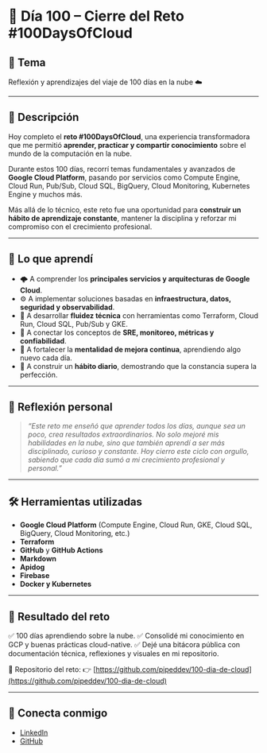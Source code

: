 # 📅 Día 100 – Cierre del Reto #100DaysOfCloud

## 📌 Tema

Reflexión y aprendizajes del viaje de 100 días en la nube ☁️

---

## 📘 Descripción

Hoy completo el **reto #100DaysOfCloud**, una experiencia transformadora que me permitió **aprender, practicar y compartir conocimiento** sobre el mundo de la computación en la nube.

Durante estos 100 días, recorrí temas fundamentales y avanzados de **Google Cloud Platform**, pasando por servicios como Compute Engine, Cloud Run, Pub/Sub, Cloud SQL, BigQuery, Cloud Monitoring, Kubernetes Engine y muchos más.

Más allá de lo técnico, este reto fue una oportunidad para **construir un hábito de aprendizaje constante**, mantener la disciplina y reforzar mi compromiso con el crecimiento profesional.

---

## 🧠 Lo que aprendí

- 🌩️ A comprender los **principales servicios y arquitecturas de Google Cloud**.
- ⚙️ A implementar soluciones basadas en **infraestructura, datos, seguridad y observabilidad**.
- 🚀 A desarrollar **fluidez técnica** con herramientas como Terraform, Cloud Run, Cloud SQL, Pub/Sub y GKE.
- 🧩 A conectar los conceptos de **SRE, monitoreo, métricas y confiabilidad**.
- 🧠 A fortalecer la **mentalidad de mejora continua**, aprendiendo algo nuevo cada día.
- 💪 A construir un **hábito diario**, demostrando que la constancia supera la perfección.

---

## 💭 Reflexión personal

> _“Este reto me enseñó que aprender todos los días, aunque sea un poco, crea resultados extraordinarios.
> No solo mejoré mis habilidades en la nube, sino que también aprendí a ser más disciplinado, curioso y constante.
> Hoy cierro este ciclo con orgullo, sabiendo que cada día sumó a mi crecimiento profesional y personal.”_

---

## 🛠️ Herramientas utilizadas

- **Google Cloud Platform** (Compute Engine, Cloud Run, GKE, Cloud SQL, BigQuery, Cloud Monitoring, etc.)
- **Terraform**
- **GitHub** y **GitHub Actions**
- **Markdown**
- **Apidog**
- **Firebase**
- **Docker y Kubernetes**

---

## 🏁 Resultado del reto

✅ 100 días aprendiendo sobre la nube.
✅ Consolidé mi conocimiento en GCP y buenas prácticas cloud-native.
✅ Dejé una bitácora pública con documentación técnica, reflexiones y visuales en mi repositorio.

📘 Repositorio del reto:
👉 [https://github.com/pipeddev/100-dia-de-cloud](https://github.com/pipeddev/100-dia-de-cloud)

---

## 🤝 Conecta conmigo

- [LinkedIn](https://www.linkedin.com/in/luis-felipe-carrasco/)
- [GitHub](https://github.com/pipeddev/)
